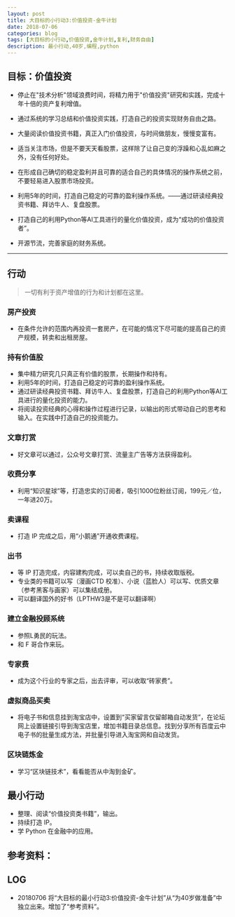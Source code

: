 ```yaml
---
layout: post
title: 大目标的小行动3:价值投资-金牛计划
date: 2018-07-06
categories: blog
tags: [大目标的小行动,价值投资,金牛计划,复利,财务自由]
description: 最小行动,40岁,编程,python
---
```


## 目标：价值投资


- 停止在"技术分析"领域浪费时间，将精力用于"价值投资"研究和实践，完成十年十倍的资产复利增值。

- 通过系统的学习总结和价值投资实践，打造自己的投资实现财务自由之路。

- 大量阅读价值投资书籍，真正入门价值投资，与时间做朋友，慢慢变富有。

- 适当关注市场，但是不要天天看股票，这样除了让自己变的浮躁和心乱如麻之外，没有任何好处。
- 在形成自己确切的稳定盈利并且可靠的适合自己的具体情况的操作系统之前，不要轻易进入股票市场投资。
- 利用5年的时间，打造自己稳定的可靠的盈利操作系统。——通过研读经典投资书籍、拜访牛人、复盘股票。
- 打造自己的利用Python等AI工具进行的量化价值投资，成为“成功的价值投资者”。
- 开源节流，完善家庭的财务系统。

---

## 行动
> 一切有利于资产增值的行为和计划都在这里。

### 房产投资

- 在条件允许的范围内再投资一套房产，在可能的情况下尽可能的提高自己的资产规模，转卖和出租房屋。

### 持有价值股

- 集中精力研究几只真正有价值的股票，长期操作和持有。
- 利用5年的时间，打造自己稳定的可靠的盈利操作系统。
- 通过研读经典投资书籍、拜访牛人、复盘股票，打造自己的利用Python等AI工具进行的量化投资的能力。
- 将阅读投资经典的心得和操作过程进行记录，以输出的形式带动自己的思考和输入。在实践中打造自己的投资能力。

### 文章打赏

- 好文章可以通过，公众号文章打赏、流量主广告等方法获得盈利。

### 收费分享

- 利用“知识星球”等，打造忠实的订阅者，吸引1000位粉丝订阅，199元／位，一年进20万。

### 卖课程

- 打造 IP 完成之后，用“小鹅通”开通收费课程。

### 出书

- 等 IP 打造完成，内容建构完成，可以卖自己的书，持续收取版税。
- 专业类的书籍可以写（漫画CTD 校准）、小说（蓝脸人）可以写、优质文章（参考黑客与画家）可以集结成册。
- 可以翻译国外的好书（LPTHW3是不是可以翻译啊）

### 建立金融投顾系统
- 参照L勇民的玩法。
- 和 F 哥合作来玩。

### 专家费

- 成为这个行业的专家之后，出去评审，可以收取“砖家费”。

### 虚拟商品买卖

- 将电子书和信息挂到淘宝店中，设置到“买家留言仅留邮箱自动发货”，在论坛网上设置链接引导到淘宝店里，增加书籍目录总信息。找到分享所有百度云中电子书的批量生成方法，并批量引导进入淘宝网和自动发货。

### 区块链炼金

- 学习“区块链技术”，看看能否从中淘到金矿。

## 最小行动
- 整理、阅读“价值投资类书籍”，输出。
- 持续打造 IP。
- 学 Python 在金融中的应用。

## 参考资料：


## LOG
- 20180706 将“大目标的最小行动3:价值投资-金牛计划”从“为40岁做准备”中独立出来。增加了“参考资料”。
